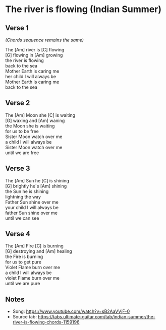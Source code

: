 # The river is flowing (Indian Summer)

## Verse 1

_(Chords sequence remains the same)_

The [Am] river is [C] flowing  
[G] flowing in [Am] growing  
the river is flowing  
back to the sea  
Mother Earth is caring me  
her child I will always be  
Mother Earth is caring me  
back to the sea
 
## Verse 2

The [Am] Moon she [C] is waiting  
[G] waxing and [Am] waning  
the Moon she is waiting  
for us to be free  
Sister Moon watch over me  
a child I will always be  
Sister Moon watch over me  
until we are free
 
## Verse 3

The [Am] Sun he [C] is shining  
[G] brightly he´s [Am] shining  
the Sun he is shining  
lightning the way  
Father Sun shine over me  
your child I will always be  
father Sun shine over me  
until we can see  
 
## Verse 4

The [Am] Fire [C] is burning  
[G] destroying and [Am] healing  
the Fire is burning  
for us to get pure  
Violet Flame burn over me  
a child I will always be  
violet Flame burn over me  
until we are pure

## Notes

- Song: <https://www.youtube.com/watch?v=sB2AaVVjF-0>
- Source tab: <https://tabs.ultimate-guitar.com/tab/indian-summer/the-river-is-flowing-chords-1159196>

